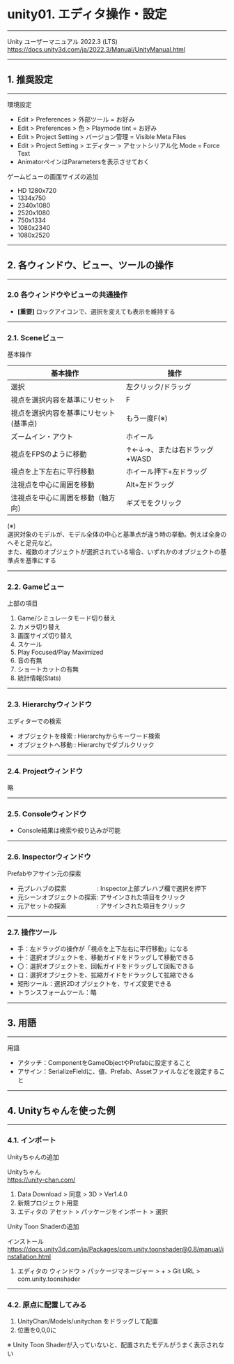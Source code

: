 # unity01. エディタ操作・設定
________________________________________
Unity ユーザーマニュアル 2022.3 (LTS)  
https://docs.unity3d.com/ja/2022.3/Manual/UnityManual.html
________________________________________
## 1. 推奨設定
________________________________________
環境設定

- Edit > Preferences > 外部ツール = お好み
- Edit > Preferences > 色 > Playmode tint = お好み
- Edit > Project Setting > バージョン管理 = Visible Meta Files
- Edit > Project Setting > エディター > アセットシリアル化 Mode = Force Text
- AnimatorペインはParametersを表示させておく

ゲームビューの画面サイズの追加

- HD 1280x720
- 1334x750
- 2340x1080
- 2520x1080
- 750x1334
- 1080x2340
- 1080x2520

________________________________________
## 2. 各ウィンドウ、ビュー、ツールの操作
________________________________________
### 2.0 各ウィンドウやビューの共通操作

- **[重要]** ロックアイコンで、選択を変えても表示を維持する

________________________________________
### 2.1. Sceneビュー

基本操作


基本操作                              |操作
--------------------------------------|--------------------
選択                                  |左クリック/ドラッグ
視点を選択内容を基準にリセット        |F
視点を選択内容を基準にリセット(基準点)|もう一度F(※)
ズームイン・アウト                    |ホイール
視点をFPSのように移動                 |↑←↓→、または右ドラッグ+WASD
視点を上下左右に平行移動              |ホイール押下+左ドラッグ
注視点を中心に周囲を移動              |Alt+左ドラッグ
注視点を中心に周囲を移動（軸方向）    |ギズモをクリック

(※)  
選択対象のモデルが、モデル全体の中心と基準点が違う時の挙動。例えば全身のへそと足元など。  
また、複数のオブジェクトが選択されている場合、いずれかのオブジェクトの基準点を基準にする

________________________________________
### 2.2. Gameビュー

上部の項目

1. Game/シミュレータモード切り替え
2. カメラ切り替え
3. 画面サイズ切り替え
4. スケール
5. Play Focused/Play Maximized
6. 音の有無
7. ショートカットの有無
8. 統計情報(Stats)

________________________________________
### 2.3. Hierarchyウィンドウ

エディターでの検索

- オブジェクトを検索       : Hierarchyからキーワード検索
- オブジェクトへ移動       : Hierarchyでダブルクリック

________________________________________
### 2.4. Projectウィンドウ

略

________________________________________
### 2.5. Consoleウィンドウ

- Console結果は検索や絞り込みが可能

________________________________________
### 2.6. Inspectorウィンドウ

Prefabやアサイン元の探索

- 元プレハブの探索　　　　　: Inspector上部プレハブ欄で選択を押下
- 元シーンオブジェクトの探索: アサインされた項目をクリック
- 元アセットの探索　　　　　: アサインされた項目をクリック

________________________________________
### 2.7. 操作ツール

- 手：左ドラッグの操作が「視点を上下左右に平行移動」になる
- 十：選択オブジェクトを、移動ガイドをドラッグして移動できる
- 〇：選択オブジェクトを、回転ガイドをドラッグして回転できる
- 口：選択オブジェクトを、拡縮ガイドをドラックして拡縮できる
- 矩形ツール：選択2Dオブジェクトを、サイズ変更できる
- トランスフォームツール：略

________________________________________
## 3. 用語
________________________________________
用語

- アタッチ：ComponentをGameObjectやPrefabに設定すること
- アサイン：SerializeFieldに、値、Prefab、Assetファイルなどを設定すること

________________________________________
## 4. Unityちゃんを使った例
________________________________________
### 4.1. インポート

Unityちゃんの追加

Unityちゃん  
https://unity-chan.com/

1. Data Download > 同意 > 3D > Ver1.4.0
2. 新規プロジェクト用意
3. エディタの アセット > パッケージをインポート > 選択

Unity Toon Shaderの追加

インストール  
https://docs.unity3d.com/ja/Packages/com.unity.toonshader@0.8/manual/installation.html

1. エディタの ウィンドウ > パッケージマネージャー > + > Git URL > com.unity.toonshader

________________________________________
### 4.2. 原点に配置してみる

1. UnityChan/Models/unitychan をドラッグして配置
2. 位置を0,0,0に

※ Unity Toon Shaderが入っていないと、配置されたモデルがうまく表示されない